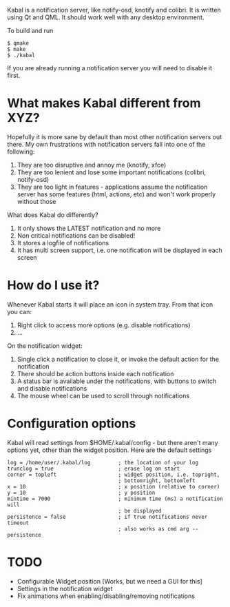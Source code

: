 

Kabal is a notification server, like notify-osd, knotify and colibri. It is written
using Qt and QML. It should work well with any desktop environment.

To build and run

    $ qmake
    $ make
    $ ./kabal

If you are already running a notification server you will need to disable it
first.

# What makes Kabal different from XYZ?

Hopefully it is more sane by default than most other notification servers out there. My own
frustrations with notification servers fall into one of the following:

1. They are too disruptive and annoy me (knotify, xfce)
2. They are too lenient and lose some important 
   notifications (colibri, notify-osd)
3. They are too light in features - applications 
   assume the notification server has some features
   (html, actions, etc) and won't work properly without those

What does Kabal do differently?

1. It only shows the LATEST notification and no more
2. Non critical notifications can be disabled!
3. It stores a logfile of notifications
4. It has multi screen support, i.e. one notification
   will be displayed in each screen

# How do I use it?

Whenever Kabal starts it will place an icon in system tray. From that icon
you can:

1. Right click to access more options (e.g. disable notifications)
1. ...

On the notification widget:

1. Single click a notification to close it, or invoke the default action
   for the notification
2. There should be action buttons inside each notification
3. A status bar is available under the notifications, with
   buttons to switch and disable notifications
4. The mouse wheel can be used to scroll through notifications

# Configuration options

Kabal will read settings from $HOME/.kabal/config - but there aren't
many options yet, other than the widget position. Here are 
the default settings

    log = /home/user/.kabal/log         ; the location of your log
    trunclog = true                     ; erase log on start
    corner = topleft                    ; widget position, i.e. topright,
                                        ; bottomright, bottomleft
    x = 10                              ; x position (relative to corner)
    y = 10                              ; y position
    mintime = 7000                      ; minimum time (ms) a notification will
                                        ; be displayed
    persistence = false                 ; if true notifications never timeout
                                        ; also works as cmd arg --persistence

# TODO 

* Configurable Widget position [Works, but we need a GUI for this]
* Settings in the notification widget
* Fix animations when enabling/disabling/removing notifications

